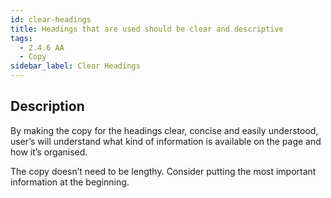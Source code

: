 ```yaml
---
id: clear-headings
title: Headings that are used should be clear and descriptive
tags:
  - 2.4.6 AA
  - Copy
sidebar_label: Clear Headings
---
```


## Description

By making the copy for the headings clear, concise and easily understood, user’s will understand what kind of information is available on the page and how it’s organised.

The copy doesn’t need to be lengthy. Consider putting the most important information at the beginning.
